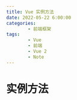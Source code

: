 ```yaml
---
title: Vue 实例方法
date: 2022-05-22 6:00:00
categories:
        - 前端框架
tags:
        - Vue
        - 前端
        - Vue 2
        - Note
---
```


# 实例方法
